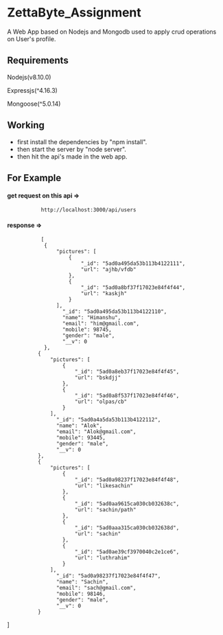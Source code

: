  # ZettaByte_Assignment
A Web App based on Nodejs and Mongodb used to apply crud operations on User's profile.

## Requirements
Nodejs(v8.10.0)

Expressjs(^4.16.3)

Mongoose(^5.0.14)

## Working 
* first install the dependencies by "npm install".
* then start the server by "node server".
* then hit the api's made in the web app.
 
 ## For Example
#### get request on this api => 
               http://localhost:3000/api/users
               
#### response =>
               [
                {
                    "pictures": [
                        {
                            "_id": "5ad0a495da53b113b4122111",
                            "url": "ajhb/vfdb"
                        },
                        {
                            "_id": "5ad0a8bf37f17023e84f4f44",
                            "url": "kaskjh"
                        }
                    ],
                      "_id": "5ad0a495da53b113b4122110",
                      "name": "Himanshu",
                      "email": "him@gmail.com",
                      "mobile": 98745,
                      "gender": "male",
                      "__v": 0
                },
              {
                  "pictures": [
                      {
                          "_id": "5ad0a8eb37f17023e84f4f45",
                          "url": "bskdjj"
                      },
                      {
                          "_id": "5ad0a8f537f17023e84f4f46",
                          "url": "olpas/cb"
                      }
                  ],
                    "_id": "5ad0a4a5da53b113b4122112",
                    "name": "Alok",
                    "email": "Alok@gmail.com",
                    "mobile": 93445,
                    "gender": "male",
                    "__v": 0
              },
              {
                  "pictures": [
                      {
                          "_id": "5ad0a98237f17023e84f4f48",
                          "url": "likesachin"
                      },
                      {
                          "_id": "5ad0aa9615ca030cb032638c",
                          "url": "sachin/path"
                      },
                      {
                          "_id": "5ad0aaa315ca030cb032638d",
                          "url": "sachin"
                      },
                      {
                          "_id": "5ad0ae39cf3970040c2e1ce6",
                          "url": "luthrahim"
                      }
                  ],
                    "_id": "5ad0a98237f17023e84f4f47",
                    "name": "Sachin",
                    "email": "sach@gmail.com",
                    "mobile": 98146,
                    "gender": "male",
                    "__v": 0
              }
]
